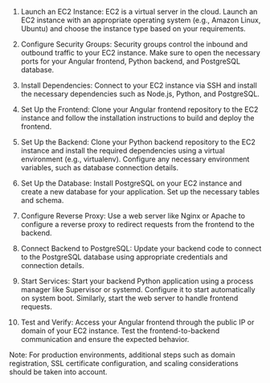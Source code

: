 1. Launch an EC2 Instance: EC2 is a virtual server in the cloud. Launch an EC2 instance with an appropriate operating system (e.g., Amazon Linux, Ubuntu) and choose the instance type based on your requirements.

2. Configure Security Groups: Security groups control the inbound and outbound traffic to your EC2 instance. Make sure to open the necessary ports for your Angular frontend, Python backend, and PostgreSQL database.

3. Install Dependencies: Connect to your EC2 instance via SSH and install the necessary dependencies such as Node.js, Python, and PostgreSQL.

4. Set Up the Frontend: Clone your Angular frontend repository to the EC2 instance and follow the installation instructions to build and deploy the frontend.

5. Set Up the Backend: Clone your Python backend repository to the EC2 instance and install the required dependencies using a virtual environment (e.g., virtualenv). Configure any necessary environment variables, such as database connection details.

6. Set Up the Database: Install PostgreSQL on your EC2 instance and create a new database for your application. Set up the necessary tables and schema.

7. Configure Reverse Proxy: Use a web server like Nginx or Apache to configure a reverse proxy to redirect requests from the frontend to the backend.

8. Connect Backend to PostgreSQL: Update your backend code to connect to the PostgreSQL database using appropriate credentials and connection details.

9. Start Services: Start your backend Python application using a process manager like Supervisor or systemd. Configure it to start automatically on system boot. Similarly, start the web server to handle frontend requests.

10. Test and Verify: Access your Angular frontend through the public IP or domain of your EC2 instance. Test the frontend-to-backend communication and ensure the expected behavior.

Note: For production environments, additional steps such as domain registration, SSL certificate configuration, and scaling considerations should be taken into account.